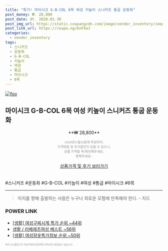 ```yaml
--- 
title: "특가! 마이시크 G-B-COL 6목 여성 키높이 스니커즈 통굽 운동화" 
post_money: ₩. 28,800 
post_date: dt. 2020.01.30 
post_img_url: https://static.coupangcdn.com/image/vendor_inventory/images/2019/03/17/17/5/a55693c0-e352-457d-a30a-5805e80031fd.jpg 
post_link_url: https://coupa.ng/bnFXwJ 
categories: 
  - vendor_inventory 
tags: 
  - 스니커즈 
  - 운동화 
  - G-B-COL 
  - 키높이 
  - 여성 
  - 통굽 
  - 마이시크 
  - 6목 
--- 
```

[![foo](https://static.coupangcdn.com/image/vendor_inventory/images/2019/03/17/17/5/a55693c0-e352-457d-a30a-5805e80031fd.jpg)](https://coupa.ng/bnFXwJ) 

## 마이시크 G-B-COL 6목 여성 키높이 스니커즈 통굽 운동화 
<p style="text-align: center;">**₩ 28,800**</p> 
<p style="text-align: center;"><span style="color: #898c8f; font-family: Georgia,Times,serif; font-size: 0.75em;">2020년01월30일에 작성되어, <br>가격변동 및 추가할인이 있을 수 있으니,<br> 상품 가격을 꼭!확인해주세요.<br>행복하세요~</span> 
</p>	 
<div markdown="0" style="text-align: center;"><a href="https://coupa.ng/bnFXwJ" class="btn btn--success">상품가격 및 후기 보러가기</a></div> 
<br><br> 
  #스니커즈 #운동화 #G-B-COL #키높이 #여성 #통굽 #마이시크 #6목 
<hr> 

> 미지를 향해 출발하는 사람은 누구나 외로운 모험에 만족해야 한다. - 지드 


### POWER LINK

* <a href="https://blog.naver.com/sakai111/221784613634" target="_blank"> [생활] 여성구찌시계 특가 순위 ~44위</a>
* <a href="https://blog.naver.com/santokki14/221776175878" target="_blank">생활 / 리베레츠여성 베스트 ~56위</a>
* <a href="https://blog.naver.com/fasyy4321/221772153629" target="_blank"> [생활] 여성잠옷특가정보 순위 ~50위</a>

<span style="color: #898c8f; font-family: Georgia,Times,serif; font-size: 0.55em;">파트너스활동으로 작성자에게 일정액의 커미션이 제공될수 있습니다.</span> 

